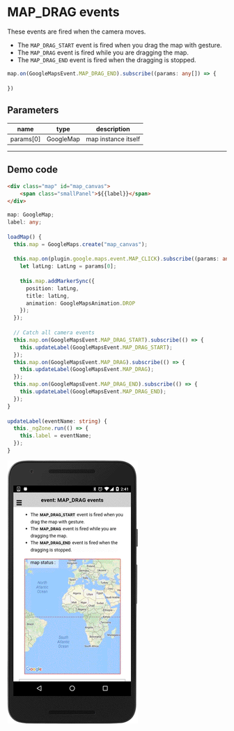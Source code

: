 # MAP_DRAG events

These events are fired when the camera moves.

- The `MAP_DRAG_START` event is fired when you drag the map with gesture.</li>
- The `MAP_DRAG` event is fired while you are dragging the map.</li>
- The `MAP_DRAG_END` event is fired when the dragging is stopped.</li>

```typescript
map.on(GoogleMapsEvent.MAP_DRAG_END).subscribe((params: any[]) => {

})
```

## Parameters

name           | type                                    | description
---------------|-----------------------------------------|---------------------------------------
params[0]      | GoogleMap                               | map instance itself

----------------------------------------------------------------------------------------------------------

## Demo code

```html
<div class="map" id="map_canvas">
    <span class="smallPanel">${{label}}</span>
</div>
```

```typescript
map: GoogleMap;
label: any;

loadMap() {
  this.map = GoogleMaps.create("map_canvas");

  this.map.on(plugin.google.maps.event.MAP_CLICK).subscribe((params: any[]) => {
    let latLng: LatLng = params[0];

    this.map.addMarkerSync({
      position: latLng,
      title: latLng,
      animation: GoogleMapsAnimation.DROP
    });
  });

  // Catch all camera events
  this.map.on(GoogleMapsEvent.MAP_DRAG_START).subscribe(() => {
    this.updateLabel(GoogleMapsEvent.MAP_DRAG_START);
  });
  this.map.on(GoogleMapsEvent.MAP_DRAG).subscribe(() => {
    this.updateLabel(GoogleMapsEvent.MAP_DRAG);
  });
  this.map.on(GoogleMapsEvent.MAP_DRAG_END).subscribe(() => {
    this.updateLabel(GoogleMapsEvent.MAP_DRAG_END);
  });
}

updateLabel(eventName: string) {
  this._ngZone.run(() => {
    this.label = eventName;
  });
}
```

![](image.gif)
